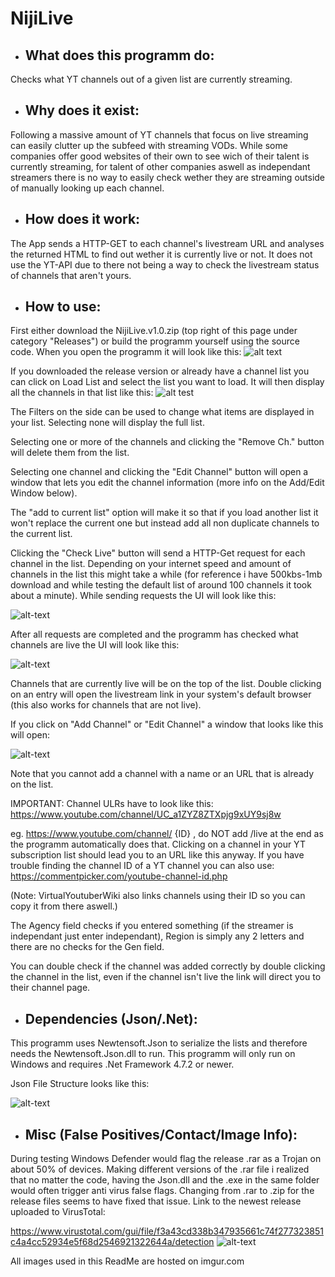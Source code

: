# NijiLive
- ## What does this programm do:

Checks what YT channels out of a given list are currently streaming.

- ## Why does it exist:

Following a massive amount of YT channels that focus on live streaming can easily clutter up the subfeed with streaming VODs.
While some companies offer good websites of their own to see wich of their talent is currently streaming, for talent of other companies aswell
as independant streamers there is no way to easily check wether they are streaming outside of manually looking up each channel.

- ## How does it work:

The App sends a HTTP-GET to each channel's livestream URL and analyses the returned HTML to find out wether it is currently live or not.
It does not use the YT-API due to there not being a way to check the livestream status of channels that aren't yours.

- ## How to use:

First either download the NijiLive.v1.0.zip (top right of this page under category "Releases") or build the programm yourself using the source code.
When you open the programm it will look like this:
![alt text](https://i.imgur.com/SovM1Aw.png)

If you downloaded the release version or already have a channel list you can click on Load List and select the list you want to load. It will then display all the
channels in that list like this:
![alt test](https://i.imgur.com/l2WYsJw.png)

The Filters on the side can be used to change what items are displayed in your list. Selecting none will display the full list.

Selecting one or more of the channels and clicking the "Remove Ch." button will delete them from the list.

Selecting one channel and clicking the "Edit Channel" button will open a window that lets you edit the channel information (more info on the Add/Edit Window below).

The "add to current list" option will make it so that if you load another list it won't replace the current one but instead add all non duplicate channels to the current list.

Clicking the "Check Live" button will send a HTTP-Get request for each channel in the list. Depending on your internet speed and amount of channels in the list this might
take a while (for reference i have 500kbs-1mb download and while testing the default list of around 100 channels it took about a minute). While sending requests the UI will look
like this:

![alt-text](https://i.imgur.com/yE1Sm3v.png)

After all requests are completed and the programm has checked what channels are live the UI will look like this:

![alt-text](https://i.imgur.com/BONCjZp.png)

Channels that are currently live will be on the top of the list. Double clicking on an entry will open the livestream link in your system's default browser (this also works
for channels that are not live). 

If you click on "Add Channel" or "Edit Channel" a window that looks like this will open:

![alt-text](https://i.imgur.com/ijucPxu.png)

Note that you cannot add a channel with a name or an URL that is already on the list.

IMPORTANT: Channel ULRs have to look like this: https://www.youtube.com/channel/UC_a1ZYZ8ZTXpjg9xUY9sj8w

eg. https://www.youtube.com/channel/ {ID} , do NOT add /live at the end as the programm automatically does that. 
Clicking on a channel in your YT subscription list should lead you to an URL like this anyway. 
If you have trouble finding the channel ID of a YT channel you can also use: https://commentpicker.com/youtube-channel-id.php

(Note: VirtualYoutuberWiki also links channels using their ID so you can copy it from there aswell.)

The Agency field checks if you entered something (if the streamer is independant just enter independant), Region is simply any 2 letters and there are no checks for the
Gen field.

You can double check if the channel was added correctly by double clicking the channel in the list, even if the channel isn't live the link will direct
you to their channel page.

- ## Dependencies (Json/.Net):

This programm uses Newtensoft.Json to serialize the lists and therefore needs the Newtensoft.Json.dll to run. This programm will only run on Windows
and requires .Net Framework 4.7.2 or newer.

Json File Structure looks like this:

![alt-text](https://i.imgur.com/Qq2BdGU.png)

- ## Misc (False Positives/Contact/Image Info):

During testing Windows Defender would flag the release .rar as a Trojan on about 50% of devices. Making different versions of the .rar file i realized that no matter the code, having the Json.dll and the .exe in the same folder would often trigger anti virus false flags. Changing from .rar to .zip for the release files seems to have fixed that
issue. Link to the newest release uploaded to VirusTotal:

https://www.virustotal.com/gui/file/f3a43cd338b347935661c74f277323851c4a4cc52934e5f68d2546921322644a/detection
![alt-text](https://i.imgur.com/2KItH5U.png)

All images used in this ReadMe are hosted on imgur.com
